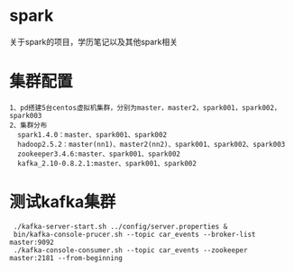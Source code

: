 # spark
关于spark的项目，学历笔记以及其他spark相关
# 集群配置
    1、pd搭建5台centos虚拟机集群，分别为master，master2，spark001，spark002，spark003
    2、集群分布
      spark1.4.0：master、spark001、spark002
      hadoop2.5.2：master(nn1)、master2(nn2)、spark001、spark002、spark003
      zookeeper3.4.6:master、spark001、spark002
      kafka_2.10-0.8.2.1:master、spark001、spark002
# 测试kafka集群
     ./kafka-server-start.sh ../config/server.properties &
     bin/kafka-console-prucer.sh --topic car_events --broker-list master:9092
     ./kafka-console-consumer.sh --topic car_events --zookeeper master:2181 --from-beginning
     
